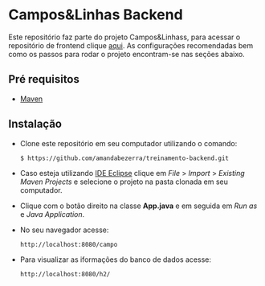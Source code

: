 # Campos&Linhas Backend

Este repositório faz parte do projeto Campos&Linhass, para acessar o repositório de frontend clique [aqui](https://github.com/amandabezerra/treinamento-frontend). As configurações recomendadas bem como os passos para rodar o projeto encontram-se nas seções abaixo.

## Pré requisitos

+ [Maven](https://www.eclipse.org/m2e/)

## Instalação

+ Clone este repositório em seu computador utilizando o comando:

  `$ https://github.com/amandabezerra/treinamento-backend.git`

+ Caso esteja utilizando [IDE Eclipse](https://www.eclipse.org/downloads/) clique em *File* > *Import* > *Existing Maven Projects* e selecione o projeto na pasta clonada em seu computador.

+ Clique com o botão direito na classe **App.java** e em seguida em *Run as* e *Java Application*.

+ No seu navegador acesse:

    `http://localhost:8080/campo`

+ Para visualizar as iformações do banco de dados acesse:

    `http://localhost:8080/h2/`
